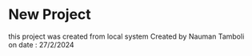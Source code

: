 # New Project

this project was created from local system
Created by Nauman Tamboli
<br>
on date : 27/2/2024
